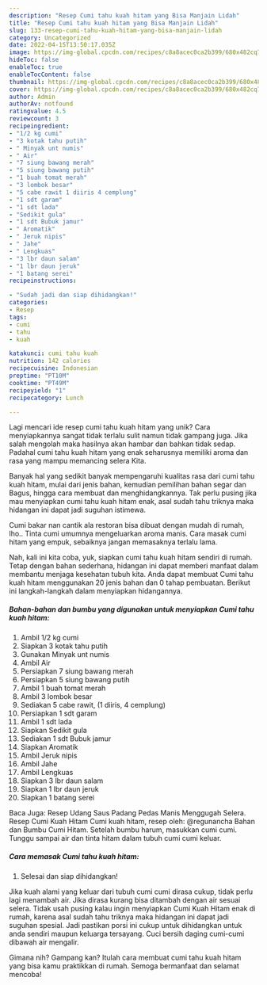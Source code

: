 ```yaml
---
description: "Resep Cumi tahu kuah hitam yang Bisa Manjain Lidah"
title: "Resep Cumi tahu kuah hitam yang Bisa Manjain Lidah"
slug: 133-resep-cumi-tahu-kuah-hitam-yang-bisa-manjain-lidah
category: Uncategorized
date: 2022-04-15T13:50:17.035Z
image: https://img-global.cpcdn.com/recipes/c8a8acec0ca2b399/680x482cq70/cumi-tahu-kuah-hitam-foto-resep-utama.jpg
hideToc: false
enableToc: true
enableTocContent: false
thumbnail: https://img-global.cpcdn.com/recipes/c8a8acec0ca2b399/680x482cq70/cumi-tahu-kuah-hitam-foto-resep-utama.jpg
cover: https://img-global.cpcdn.com/recipes/c8a8acec0ca2b399/680x482cq70/cumi-tahu-kuah-hitam-foto-resep-utama.jpg
author: Admin
authorAv: notfound
ratingvalue: 4.5
reviewcount: 3
recipeingredient:
- "1/2 kg cumi"
- "3 kotak tahu putih"
- " Minyak unt numis"
- " Air"
- "7 siung bawang merah"
- "5 siung bawang putih"
- "1 buah tomat merah"
- "3 lombok besar"
- "5 cabe rawit 1 diiris 4 cemplung"
- "1 sdt garam"
- "1 sdt lada"
- "Sedikit gula"
- "1 sdt Bubuk jamur"
- " Aromatik"
- " Jeruk nipis"
- " Jahe"
- " Lengkuas"
- "3 lbr daun salam"
- "1 lbr daun jeruk"
- "1 batang serei"
recipeinstructions:

- "Sudah jadi dan siap dihidangkan!"
categories:
- Resep
tags:
- cumi
- tahu
- kuah

katakunci: cumi tahu kuah 
nutrition: 142 calories
recipecuisine: Indonesian
preptime: "PT10M"
cooktime: "PT49M"
recipeyield: "1"
recipecategory: Lunch

---
```





Lagi mencari ide resep cumi tahu kuah hitam yang unik? Cara menyiapkannya sangat tidak terlalu sulit namun tidak gampang juga. Jika salah mengolah maka hasilnya akan hambar dan bahkan tidak sedap. Padahal cumi tahu kuah hitam yang enak seharusnya memiliki aroma dan rasa yang mampu memancing selera Kita.





Banyak hal yang sedikit banyak mempengaruhi kualitas rasa dari cumi tahu kuah hitam, mulai dari jenis bahan, kemudian pemilihan bahan segar dan Bagus, hingga cara membuat dan menghidangkannya. Tak perlu pusing jika mau menyiapkan cumi tahu kuah hitam enak,      asal sudah tahu triknya maka hidangan ini dapat jadi suguhan istimewa.














Cumi bakar nan cantik ala restoran bisa dibuat dengan mudah di rumah, lho.. Tinta cumi umumnya mengeluarkan aroma manis. Cara masak cumi hitam yang empuk, sebaiknya jangan memasaknya terlalu lama.






Nah, kali ini kita coba, yuk, siapkan cumi tahu kuah hitam sendiri di rumah. Tetap dengan bahan sederhana, hidangan ini dapat memberi manfaat dalam membantu menjaga kesehatan tubuh kita. Anda dapat membuat Cumi tahu kuah hitam menggunakan 20 jenis bahan dan 0 tahap pembuatan. Berikut ini langkah-langkah dalam menyiapkan hidangannya.

<!--inarticleads1-->

##### Bahan-bahan dan bumbu yang digunakan untuk menyiapkan Cumi tahu kuah hitam:

1. Ambil 1/2 kg cumi
1. Siapkan 3 kotak tahu putih
1. Gunakan  Minyak unt numis
1. Ambil  Air
1. Persiapkan 7 siung bawang merah
1. Persiapkan 5 siung bawang putih
1. Ambil 1 buah tomat merah
1. Ambil 3 lombok besar
1. Sediakan 5 cabe rawit, (1 diiris, 4 cemplung)
1. Persiapkan 1 sdt garam
1. Ambil 1 sdt lada
1. Siapkan Sedikit gula
1. Sediakan 1 sdt Bubuk jamur
1. Siapkan  Aromatik
1. Ambil  Jeruk nipis
1. Ambil  Jahe
1. Ambil  Lengkuas
1. Siapkan 3 lbr daun salam
1. Siapkan 1 lbr daun jeruk
1. Siapkan 1 batang serei


Baca Juga: Resep Udang Saus Padang Pedas Manis Menggugah Selera. Resep Cumi Kuah Hitam Cumi kuah hitam, resep oleh: @regunancha Bahan dan Bumbu Cumi Hitam. Setelah bumbu harum, masukkan cumi cumi. Tunggu sampai air dan tinta hitam dalam tubuh cumi cumi keluar. 

<!--inarticleads2-->

##### Cara memasak Cumi tahu kuah hitam:


1. Selesai dan siap dihidangkan!

Jika kuah alami yang keluar dari tubuh cumi cumi dirasa cukup, tidak perlu lagi menambah air. Jika dirasa kurang bisa ditambah dengan air sesuai selera. Tidak usah pusing kalau ingin menyiapkan Cumi Kuah Hitam enak di rumah, karena asal sudah tahu triknya maka hidangan ini dapat jadi suguhan spesial. Jadi pastikan porsi ini cukup untuk dihidangkan untuk anda sendiri maupun keluarga tersayang. Cuci bersih daging cumi-cumi dibawah air mengalir. 

Gimana nih? Gampang kan? Itulah cara membuat cumi tahu kuah hitam yang bisa kamu praktikkan di rumah. Semoga bermanfaat dan selamat mencoba!
